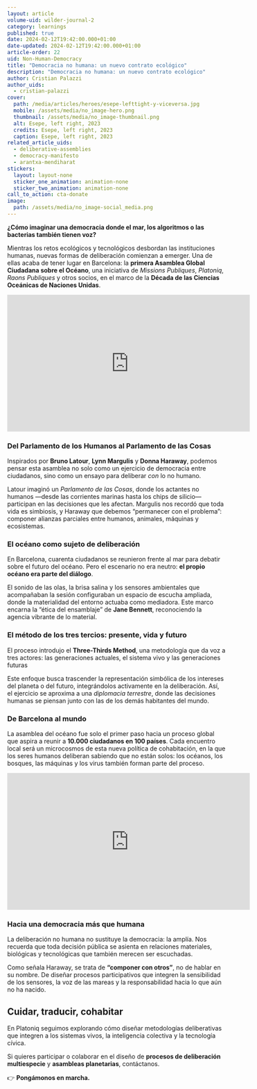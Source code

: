 ```yaml
---
layout: article
volume-uid: wilder-journal-2
category: learnings
published: true
date: 2024-02-12T19:42:00.000+01:00
date-updated: 2024-02-12T19:42:00.000+01:00
article-order: 22
uid: Non-Human-Democracy
title: "Democracia no humana: un nuevo contrato ecológico"
description: "Democracia no humana: un nuevo contrato ecológico"
author: Cristian Palazzi
author_uids:
  - cristian-palazzi
cover:
  path: /media/articles/heroes/esepe-lefttight-y-viceversa.jpg
  mobile: /assets/media/no_image-hero.png
  thumbnail: /assets/media/no_image-thumbnail.png
  alt: Esepe, left right, 2023
  credits: Esepe, left right, 2023
  caption: Esepe, left right, 2023
related_article_uids:
  - deliberative-assemblies
  - democracy-manifesto
  - arantxa-mendiharat
stickers:
  layout: layout-none
  sticker_one_animation: animation-none
  sticker_two_animation: animation-none
call_to_action: cta-donate
image:
  path: /assets/media/no_image-social_media.png
---
```

**¿Cómo imaginar una democracia donde el mar, los algoritmos o las bacterias también tienen voz?**

Mientras los retos ecológicos y tecnológicos desbordan las instituciones humanas, nuevas formas de deliberación comienzan a emerger. Una de ellas acaba de tener lugar en Barcelona: la **primera Asamblea Global Ciudadana sobre el Océano**, una iniciativa de *Missions Publiques*, *Platoniq*, *Raons Publiques* y otros socios, en el marco de la **Década de las Ciencias Oceánicas de Naciones Unidas**.

<iframe width="560" height="315" src="https://www.youtube.com/embed/02RN8qalopU?si=OAMT8d4SSxadyYdQ" title="YouTube video player" frameborder="0" allow="accelerometer; autoplay; clipboard-write; encrypted-media; gyroscope; picture-in-picture; web-share" referrerpolicy="strict-origin-when-cross-origin" allowfullscreen></iframe>

### Del Parlamento de los Humanos al Parlamento de las Cosas

Inspirados por **Bruno Latour**, **Lynn Margulis** y **Donna Haraway**, podemos pensar esta asamblea no solo como un ejercicio de democracia entre ciudadanos, sino como un ensayo para deliberar *con* lo no humano.

Latour imaginó un *Parlamento de las Cosas*, donde los actantes no humanos —desde las corrientes marinas hasta los chips de silicio— participan en las decisiones que les afectan. Margulis nos recordó que toda vida es simbiosis, y Haraway que debemos “permanecer con el problema”: componer alianzas parciales entre humanos, animales, máquinas y ecosistemas.

### El océano como sujeto de deliberación

En Barcelona, cuarenta ciudadanos se reunieron frente al mar para debatir sobre el futuro del océano. Pero el escenario no era neutro: **el propio océano era parte del diálogo**.

El sonido de las olas, la brisa salina y los sensores ambientales que acompañaban la sesión configuraban un espacio de escucha ampliada, donde la materialidad del entorno actuaba como mediadora. Este marco encarna la “ética del ensamblaje” de **Jane Bennett**, reconociendo la agencia vibrante de lo material.

### El método de los tres tercios: presente, vida y futuro

El proceso introdujo el **Three-Thirds Method**, una metodología que da voz a tres actores: las generaciones actuales, el sistema vivo y las generaciones futuras

Este enfoque busca trascender la representación simbólica de los intereses del planeta o del futuro, integrándolos activamente en la deliberación. Así, el ejercicio se aproxima a una *diplomacia terrestre*, donde las decisiones humanas se piensan junto con las de los demás habitantes del mundo.

### De Barcelona al mundo

La asamblea del océano fue solo el primer paso hacia un proceso global que aspira a reunir a **10.000 ciudadanos en 100 países**. Cada encuentro local será un microcosmos de esta nueva política de cohabitación, en la que los seres humanos deliberan sabiendo que no están solos: los océanos, los bosques, las máquinas y los virus también forman parte del proceso.

<iframe width="560" height="315" src="https://www.youtube.com/embed/vDkvhzTdOR8?si=F6EAUFIzjaTvwsG_" title="YouTube video player" frameborder="0" allow="accelerometer; autoplay; clipboard-write; encrypted-media; gyroscope; picture-in-picture; web-share" referrerpolicy="strict-origin-when-cross-origin" allowfullscreen></iframe>

### Hacia una democracia más que humana

La deliberación no humana no sustituye la democracia: la amplía. Nos recuerda que toda decisión pública se asienta en relaciones materiales, biológicas y tecnológicas que también merecen ser escuchadas.

Como señala Haraway, se trata de **“componer con otros”**, no de hablar en su nombre. De diseñar procesos participativos que integren la sensibilidad de los sensores, la voz de las mareas y la responsabilidad hacia lo que aún no ha nacido.

## Cuidar, traducir, cohabitar

En Platoniq seguimos explorando cómo diseñar metodologías deliberativas que integren a los sistemas vivos, la inteligencia colectiva y la tecnología cívica.

Si quieres participar o colaborar en el diseño de **procesos de deliberación multiespecie** y **asambleas planetarias**, contáctanos.

👉 **Pongámonos en marcha.**
